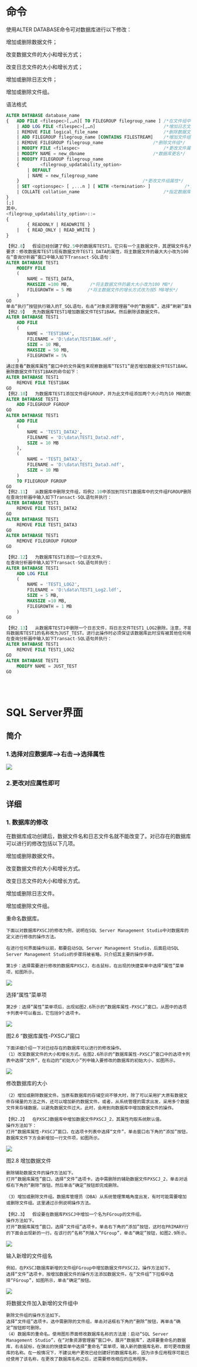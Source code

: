 # 命令

使用ALTER DATABASE命令可对数据库进行以下修改：

增加或删除数据文件；

改变数据文件的大小和增长方式；

改变日志文件的大小和增长方式；

增加或删除日志文件；

增加或删除文件组。

语法格式

```sql
ALTER DATABASE database_name
{ 	ADD FILE <filespec>[,…n][ TO FILEGROUP filegroup_name ]	/*在文件组中增加数据文件*/
	| ADD LOG FILE <filespec>[,…n]           				/*增加日志文件*/
	| REMOVE FILE logical_file_name           				/*删除数据文件*/
	| ADD FILEGROUP filegroup_name [CONTAINS FILESTREAM] 	/*增加文件组*/
	| REMOVE FILEGROUP filegroup_name      				/*删除文件组*/
	| MODIFY FILE <filespec>                 				/*更改文件属性*/
	| MODIFY NAME = new_dbname           				/*数据库更名*/
	| MODIFY FILEGROUP filegroup_name 
	{   	 <filegroup_updatability_option>
 		| DEFAULT
		| NAME = new_filegroup_name 
	}												/*更改文件组属性*/
	| SET <optionspec> [ ,...n ] [ WITH <termination> ]   			/*设置数据库属性*/
	| COLLATE collation_name 								/*指定数据库排序规则*/
}
[;]
其中，
<filegroup_updatability_option>::=
{
    	{ READONLY | READWRITE } 
    | 	{ READ_ONLY | READ_WRITE }
}

```



```sql
【例2.8】  假设已经创建了例2.5中的数据库TEST1，它只有一个主数据文件，其逻辑文件名为TEST1_DATA，大小为5 MB，最大为50 MB，增长方式为按10%增长。
要求：修改数据库TEST1现有数据文件TEST1_DATA的属性，将主数据文件的最大大小改为100 MB，增长方式改为按每次5 MB增长。
在“查询分析器”窗口中输入如下Transact-SQL语句：
ALTER DATABASE TEST1
	MODIFY FILE 
	(	
		NAME = TEST1_DATA,
		MAXSIZE =100 MB,	    /*将主数据文件的最大大小改为100 MB*/
		FILEGROWTH = 5 MB      /*将主数据文件的增长方式改为按5 MB增长*/
	)
GO		
单击“执行”按钮执行输入的T_SQL语句，右击“对象资源管理器”中的“数据库”，选择“刷新”菜单项，之后右击数据库TEST1的图标，选择“属性”菜单项，在“文件”页上查看修改后的数据文件。
【例2.9】  先为数据库TEST1增加数据文件TEST1BAK。然后删除该数据文件。
ALTER DATABASE TEST1
	ADD FILE
	(	
		NAME = 'TEST1BAK',
		FILENAME = 'D:\data\TEST1BAK.ndf',
		SIZE = 10 MB,
		MAXSIZE = 50 MB,
		FILEGROWTH = 5%
	)
通过查看“数据库属性”窗口中的文件属性来观察数据库“TEST1”是否增加数据文件TEST1BAK。
删除数据文件TEST1BAK的命令如下：
ALTER DATABASE TEST1
	REMOVE FILE TEST1BAK
GO
【例2.10】  为数据库TEST1添加文件组FGROUP，并为此文件组添加两个大小均为10 MB的数据文件。
ALTER DATABASE TEST1
	ADD FILEGROUP FGROUP
GO
ALTER DATABASE TEST1
	ADD FILE
	(	
		NAME = 'TEST1_DATA2',
		FILENAME = 'D:\data\TEST1_Data2.ndf',
		SIZE = 10 MB
	),
	(	
		NAME = 'TEST1_DATA3',
		FILENAME = 'D:\data\TEST1_Data3.ndf',
		SIZE = 10 MB
	)
	TO FILEGROUP FGROUP
GO
【例2.11】  从数据库中删除文件组，将例2.10中添加到TEST1数据库中的文件组FGROUP删除。注意：被删除的文件组中的数据文件必须先删除，且不能删除主文件组。
在查询分析器中输入如下Transact-SQL语句并执行：
ALTER DATABASE TEST1
	REMOVE FILE TEST1_DATA2
GO
ALTER DATABASE TEST1
	REMOVE FILE TEST1_DATA3
GO
ALTER DATABASE TEST1
	REMOVE FILEGROUP FGROUP
GO

【例2.12】  为数据库TEST1添加一个日志文件。
在查询分析器中输入如下Transact-SQL语句并执行：
ALTER DATABASE TEST1
	ADD LOG FILE
	(	
		NAME = 'TEST1_LOG2',
		FILENAME = 'D:\data\TEST1_Log2.ldf',
		SIZE = 5 MB,
		MAXSIZE =10 MB,
		FILEGROWTH = 1 MB
	)
GO

【例2.13】  从数据库TEST1中删除一个日志文件，将日志文件TEST1_LOG2删除。注意，不能删除主日志文件。
将数据库TEST1的名称改为JUST_TEST。进行此操作时必须保证该数据库此时没有被其他任何用户使用。
在查询分析器中输入如下Transact-SQL语句并执行：
ALTER DATABASE TEST1
	REMOVE FILE TEST1_LOG2
GO
ALTER DATABASE TEST1
	MODIFY NAME = JUST_TEST
GO





```









# SQL Server界面

## 简介

### 1.选择对应数据库-->右击-->选择属性

![](https://cdn.jsdelivr.net/gh/ZanderZhao/img20/file/20200121220412.png)

### 2.更改对应属性即可

## 详细

### 1. 数据库的修改

在数据库成功创建后，数据文件名和日志文件名就不能改变了。对已存在的数据库可以进行的修改包括以下几项。

增加或删除数据文件。

改变数据文件的大小和增长方式。

改变日志文件的大小和增长方式。

增加或删除日志文件。

增加或删除文件组。

重命名数据库。

```
下面以对数据库PXSCJ的修改为例，说明在SQL Server Management Studio中对数据库的定义进行修改的操作方法。

在进行任何界面操作以前，都要启动SQL Server Management Studio，后面启动SQL Server Management Studio的步骤将被省略，只介绍其主要的操作步骤。

第1步：选择需要进行修改的数据库PXSCJ，右击鼠标，在出现的快捷菜单中选择“属性”菜单项，如图所示。
```

![](https://cdn.jsdelivr.net/gh/ZanderZhao/img20/file/20200121224406.png)

选择“属性”菜单项

```
第2步：选择“属性”菜单项后，出现如图2.6所示的“数据库属性-PXSCJ”窗口。从图中的选项卡列表中可以看出，它包括9个选项卡。
```

![](https://cdn.jsdelivr.net/gh/ZanderZhao/img20/file/20200121224407.png)

图2.6  “数据库属性-PXSCJ”窗口

```
下面详细介绍一下对已经存在的数据库可以进行的修改操作。
（1）改变数据文件的大小和增长方式。在图2.6所示的“数据库属性-PXSCJ”窗口中的选项卡列表中选择“文件”，在右边的“初始大小”列中输入要修改的数据库的初始大小，如图所示。

```

![](https://cdn.jsdelivr.net/gh/ZanderZhao/img20/file/20200121220413.png)

修改数据库的大小

```
（2）增加或删除数据文件。当原有数据库的存储空间不够大时，除了可以采用扩大原有数据文件存储量的方法之外，还可以增加新的数据文件。或者，从系统管理的需求出发，采用多个数据文件来存储数据，以避免数据文件过大。此时，会用到向数据库中增加数据文件的操作。

【例2.2】  在PXSCJ数据库中增加数据文件PXSCJ_2，其属性均取系统默认值。
操作方法如下：
打开“数据库属性-PXSCJ”窗口，在选项卡列表中选择“文件”，单击窗口右下角的“添加”按钮，数据库文件下方会新增加一行文件项，如图所示。
```

![](https://cdn.jsdelivr.net/gh/ZanderZhao/img20/file/20200121220414.png)

图2.8  增加数据文件

```
删除辅助数据文件的操作方法如下。
打开“数据库属性”窗口，选择“文件”选项卡。选中需删除的辅助数据文件PXSCJ_2，单击对话框右下角的“删除”按钮，然后单击“确定”按钮即完成删除。

（3）增加或删除文件组。数据库管理员（DBA）从系统管理策略角度出发，有时可能需要增加或删除文件组。这里通过示例说明操作方法。

【例2.3】  假设要在数据库PXSCJ中增加一个名为FGroup的文件组。
操作方法如下。
打开“数据库属性”窗口，选择“文件组”选项卡。单击右下角的“添加”按钮，这时在PRIMARY行的下面会出现新的一行。在该行的“名称”列输入“FGroup”，单击“确定”按钮，如图2.9所示。
```

![](https://cdn.jsdelivr.net/gh/ZanderZhao/img20/file/20200121220415.png)

输入新增的文件组名

```
例如，在PXSCJ数据库新增的文件组FGroup中增加数据文件PXSCJ2。操作方法如下。
选择“文件”选项卡，按增加数据文件的操作方法添加数据文件。在“文件组”下拉框中选择“FGroup”，如图所示，单击“确定”按钮。
```

![](https://cdn.jsdelivr.net/gh/ZanderZhao/img20/file/20200121220416.png)

  将数据文件加入新增的文件组中

```
删除文件组的操作方法如下。
选择“文件组”选项卡。选中需删除的文件组，单击对话框右下角的“删除”按钮，再单击“确定”按钮即可删除。
（4）数据库的重命名。使用图形界面修改数据库名称的方法是：启动“SQL Server Management Studio”，在“对象资源管理器”窗口中，展开“数据库”，选择要重命名的数据库，右击鼠标，在弹出的快捷菜单中选择“重命名”菜单项，输入新的数据库名称，即可更改数据库的名称。在一般情况下，不建议用户更改已经创建好的数据库名称，因为许多应用程序可能已经使用了该名称，在更改了数据库名称之后，还需要修改相应的应用程序。
```



















































